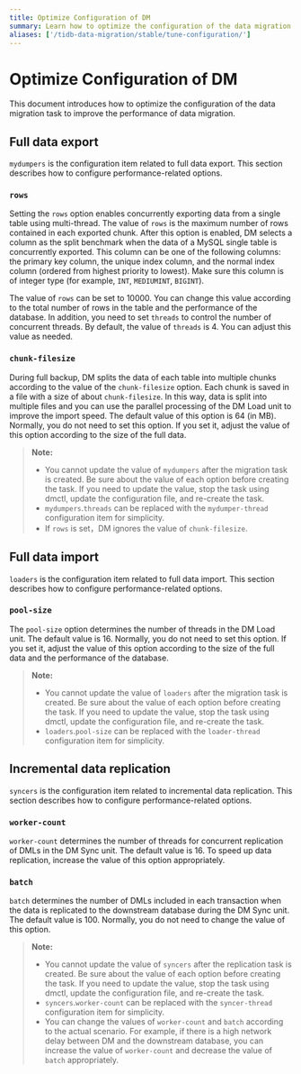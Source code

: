 ```yaml
---
title: Optimize Configuration of DM
summary: Learn how to optimize the configuration of the data migration task to improve the performance of data migration.
aliases: ['/tidb-data-migration/stable/tune-configuration/']
---
```


# Optimize Configuration of DM

This document introduces how to optimize the configuration of the data migration task to improve the performance of data migration.

## Full data export

`mydumpers` is the configuration item related to full data export. This section describes how to configure performance-related options.

### `rows`

Setting the `rows` option enables concurrently exporting data from a single table using multi-thread. The value of `rows` is the maximum number of rows contained in each exported chunk. After this option is enabled, DM selects a column as the split benchmark when the data of a MySQL single table is concurrently exported. This column can be one of the following columns: the primary key column, the unique index column, and the normal index column (ordered from highest priority to lowest). Make sure this column is of integer type (for example, `INT`, `MEDIUMINT`, `BIGINT`).

The value of `rows` can be set to 10000. You can change this value according to the total number of rows in the table and the performance of the database. In addition, you need to set `threads` to control the number of concurrent threads. By default, the value of `threads` is 4. You can adjust this value as needed.

### `chunk-filesize`

During full backup, DM splits the data of each table into multiple chunks according to the value of the `chunk-filesize` option. Each chunk is saved in a file with a size of about `chunk-filesize`. In this way, data is split into multiple files and you can use the parallel processing of the DM Load unit to improve the import speed. The default value of this option is 64 (in MB). Normally, you do not need to set this option. If you set it, adjust the value of this option according to the size of the full data.

> **Note:**
>
> - You cannot update the value of `mydumpers` after the migration task is created. Be sure about the value of each option before creating the task. If you need to update the value, stop the task using dmctl, update the configuration file, and re-create the task.
> - `mydumpers`.`threads` can be replaced with the `mydumper-thread` configuration item for simplicity.
> - If `rows` is set，DM ignores the value of `chunk-filesize`.

## Full data import

`loaders` is the configuration item related to full data import. This section describes how to configure performance-related options.

### `pool-size`

The `pool-size` option determines the number of threads in the DM Load unit. The default value is 16. Normally, you do not need to set this option. If you set it, adjust the value of this option according to the size of the full data and the performance of the database.

> **Note:**
>
> - You cannot update the value of `loaders` after the migration task is created. Be sure about the value of each option before creating the task. If you need to update the value, stop the task using dmctl, update the configuration file, and re-create the task.
> - `loaders`.`pool-size` can be replaced with the `loader-thread` configuration item for simplicity.

## Incremental data replication

`syncers` is the configuration item related to incremental data replication. This section describes how to configure performance-related options.

### `worker-count`

`worker-count` determines the number of threads for concurrent replication of DMLs in the DM Sync unit. The default value is 16. To speed up data replication, increase the value of this option appropriately.

### `batch`

`batch` determines the number of DMLs included in each transaction when the data is replicated to the downstream database during the DM Sync unit. The default value is 100. Normally, you do not need to change the value of this option.

> **Note:**
>
> - You cannot update the value of `syncers` after the replication task is created. Be sure about the value of each option before creating the task. If you need to update the value, stop the task using dmctl, update the configuration file, and re-create the task.
> - `syncers`.`worker-count` can be replaced with the `syncer-thread` configuration item for simplicity.
> - You can change the values of `worker-count` and `batch` according to the actual scenario. For example, if there is a high network delay between DM and the downstream database, you can increase the value of `worker-count` and decrease the value of `batch` appropriately.
